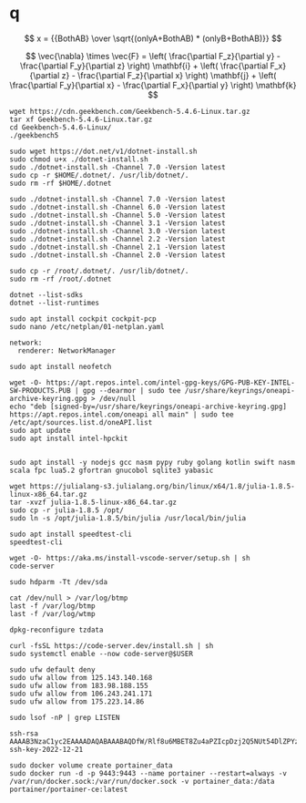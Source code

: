 # q

$$ x = {{BothAB} \over \sqrt{(onlyA+BothAB) * (onlyB+BothAB)}} $$


$$
\vec{\nabla} \times \vec{F} =
            \left( \frac{\partial F_z}{\partial y} - \frac{\partial F_y}{\partial z} \right) \mathbf{i}
          + \left( \frac{\partial F_x}{\partial z} - \frac{\partial F_z}{\partial x} \right) \mathbf{j}
          + \left( \frac{\partial F_y}{\partial x} - \frac{\partial F_x}{\partial y} \right) \mathbf{k}
$$

```
wget https://cdn.geekbench.com/Geekbench-5.4.6-Linux.tar.gz
tar xf Geekbench-5.4.6-Linux.tar.gz
cd Geekbench-5.4.6-Linux/
./geekbench5
```

```
sudo wget https://dot.net/v1/dotnet-install.sh
sudo chmod u+x ./dotnet-install.sh
sudo ./dotnet-install.sh -Channel 7.0 -Version latest
sudo cp -r $HOME/.dotnet/. /usr/lib/dotnet/.
sudo rm -rf $HOME/.dotnet
```

```
sudo ./dotnet-install.sh -Channel 7.0 -Version latest
sudo ./dotnet-install.sh -Channel 6.0 -Version latest
sudo ./dotnet-install.sh -Channel 5.0 -Version latest
sudo ./dotnet-install.sh -Channel 3.1 -Version latest
sudo ./dotnet-install.sh -Channel 3.0 -Version latest
sudo ./dotnet-install.sh -Channel 2.2 -Version latest
sudo ./dotnet-install.sh -Channel 2.1 -Version latest
sudo ./dotnet-install.sh -Channel 2.0 -Version latest

sudo cp -r /root/.dotnet/. /usr/lib/dotnet/.
sudo rm -rf /root/.dotnet
```


```
dotnet --list-sdks
dotnet --list-runtimes
```


```
sudo apt install cockpit cockpit-pcp
sudo nano /etc/netplan/01-netplan.yaml
```

```
network:
  renderer: NetworkManager
```

```
sudo apt install neofetch
```


```
wget -O- https://apt.repos.intel.com/intel-gpg-keys/GPG-PUB-KEY-INTEL-SW-PRODUCTS.PUB | gpg --dearmor | sudo tee /usr/share/keyrings/oneapi-archive-keyring.gpg > /dev/null
echo "deb [signed-by=/usr/share/keyrings/oneapi-archive-keyring.gpg] https://apt.repos.intel.com/oneapi all main" | sudo tee /etc/apt/sources.list.d/oneAPI.list
sudo apt update
sudo apt install intel-hpckit


sudo apt install -y nodejs gcc nasm pypy ruby golang kotlin swift nasm scala fpc lua5.2 gfortran gnucobol sqlite3 yabasic

```

```
wget https://julialang-s3.julialang.org/bin/linux/x64/1.8/julia-1.8.5-linux-x86_64.tar.gz
tar -xvzf julia-1.8.5-linux-x86_64.tar.gz
sudo cp -r julia-1.8.5 /opt/
sudo ln -s /opt/julia-1.8.5/bin/julia /usr/local/bin/julia
```

```
sudo apt install speedtest-cli
speedtest-cli
```

```
wget -O- https://aka.ms/install-vscode-server/setup.sh | sh
code-server
```

```
sudo hdparm -Tt /dev/sda
```

```
cat /dev/null > /var/log/btmp
last -f /var/log/btmp
last -f /var/log/wtmp

dpkg-reconfigure tzdata
```

```
curl -fsSL https://code-server.dev/install.sh | sh
sudo systemctl enable --now code-server@$USER

sudo ufw default deny
sudo ufw allow from 125.143.140.168
sudo ufw allow from 183.98.188.155
sudo ufw allow from 106.243.241.171
sudo ufw allow from 175.223.14.86

sudo lsof -nP | grep LISTEN

ssh-rsa AAAAB3NzaC1yc2EAAAADAQABAAABAQDfW/Rlf8u6MBET8Zu4aPZIcpDzj2Q5NUt54DlZPYzcpNREsy009HGXnKVZCR5LKuHmF9EWCJcHQe2Ii093KRTKFhucbSrm3rLHO9mhVcnqzGbc9cdFNR/Or3Sw9D01cNaXH6v0AavIBSKguRdREaQ8IXcb3YcWK+A5OWchFu7MGQQhGoi4osP0lJx0Kbq5ZJxQLX4AqJRpEhygIZT8j5xhzg9fhywznQFJg5uIL72sGQDVmuP4irA2bRHqu68QvknSNmHfuEIvqKle7PimpQRRqukUgLlrZ0Pbarp28G37OOTt9TTRPYKOwnVOYDrfxdCDcuRZbsU4dQz+lkogWD7H ssh-key-2022-12-21
```


```
sudo docker volume create portainer_data
sudo docker run -d -p 9443:9443 --name portainer --restart=always -v /var/run/docker.sock:/var/run/docker.sock -v portainer_data:/data portainer/portainer-ce:latest


```
